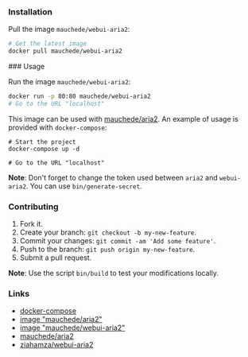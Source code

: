### Installation

Pull the image `mauchede/webui-aria2`:

```bash
# Get the latest image
docker pull mauchede/webui-aria2
```

### Usage

Run the image `mauchede/webui-aria2`:

```bash
docker run -p 80:80 mauchede/webui-aria2
# Go to the URL "localhost"
```

This image can be used with [mauchede/aria2](https://github.com/mauchede/aria2). An example of usage is provided with `docker-compose`:

```
# Start the project
docker-compose up -d

# Go to the URL "localhost"
```

__Note__: Don't forget to change the token used between `aria2` and `webui-aria2`. You can use `bin/generate-secret`.

### Contributing

1. Fork it.
2. Create your branch: `git checkout -b my-new-feature`.
3. Commit your changes: `git commit -am 'Add some feature'`.
4. Push to the branch: `git push origin my-new-feature`.
5. Submit a pull request.

__Note__: Use the script `bin/build` to test your modifications locally.

### Links

* [docker-compose](https://docs.docker.com/compose/)
* [image "mauchede/aria2"](https://hub.docker.com/r/mauchede/aria2/)
* [image "mauchede/webui-aria2"](https://hub.docker.com/r/mauchede/webui-aria2/)
* [mauchede/aria2](https://hub.docker.com/r/mauchede/aria2/)
* [ziahamza/webui-aria2](https://github.com/ziahamza/webui-aria2)
